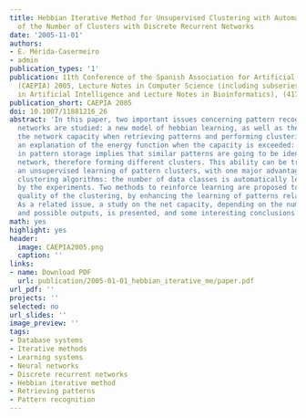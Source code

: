 ```yaml
---
title: Hebbian Iterative Method for Unsupervised Clustering with Automatic Detection
  of the Number of Clusters with Discrete Recurrent Networks
date: '2005-11-01'
authors:
- E. Mérida-Casermeiro
- admin
publication_types: '1'
publication: 11th Conference of the Spanish Association for Artificial Intelligence
  (CAEPIA) 2005, Lecture Notes in Computer Science (including subseries Lecture Notes
  in Artificial Intelligence and Lecture Notes in Bioinformatics), (4177), _pp. 241--250_
publication_short: CAEPIA 2005
doi: 10.1007/11881216_26
abstract: 'In this paper, two important issues concerning pattern recognition by neural
  networks are studied: a new model of hebbian learning, as well as the effect of
  the network capacity when retrieving patterns and performing clustering tasks. Particularly,
  an explanation of the energy function when the capacity is exceeded: the limitation
  in pattern storage implies that similar patterns are going to be identified by the
  network, therefore forming different clusters. This ability can be translated as
  an unsupervised learning of pattern clusters, with one major advantage over most
  clustering algorithms: the number of data classes is automatically learned, as confirmed
  by the experiments. Two methods to reinforce learning are proposed to improve the
  quality of the clustering, by enhancing the learning of patterns relationships.
  As a related issue, a study on the net capacity, depending on the number of neurons
  and possible outputs, is presented, and some interesting conclusions are commented.'
math: yes
highlight: yes
header:
  image: CAEPIA2005.png
  caption: ''
links:
- name: Download PDF
  url: publication/2005-01-01_hebbian_iterative_me/paper.pdf
url_pdf: ''
projects: ''
selected: no
url_slides: ''
image_preview: ''
tags:
- Database systems
- Iterative methods
- Learning systems
- Neural networks
- Discrete recurrent networks
- Hebbian iterative method
- Retrieving patterns
- Pattern recognition
---
```


